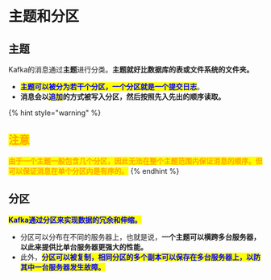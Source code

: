 # 主题和分区

## 主题

Kafka的消息通过**主题**进行分类。**主题就好比数据库的表或文件系统的文件夹。**

* <mark style="color:blue;">**主题可以被分为若干个分区，一个分区就是一个提交日志**</mark>。
* **消息会以**<mark style="color:blue;">**追加**</mark>**的方式被写入分区，然后按照先入先出的顺序读取。**

{% hint style="warning" %}
## <mark style="color:orange;">注意</mark>

<mark style="color:orange;">**由于一个主题一般包含几个分区，因此无法在整个主题范围内保证消息的顺序。但可以保证消息在单个分区内是有序的。**</mark>
{% endhint %}

## 分区

<mark style="color:blue;">**Kafka通过分区来实现数据的冗余和伸缩。**</mark>

* 分区可以分布在不同的服务器上，也就是说，**一个主题可以横跨多台服务器，以此来提供比单台服务器更强大的性能。**
* 此外，<mark style="color:blue;">**分区可以被复制，相同分区的多个副本可以保存在多台服务器上，以防其中一台服务器发生故障。**</mark>
